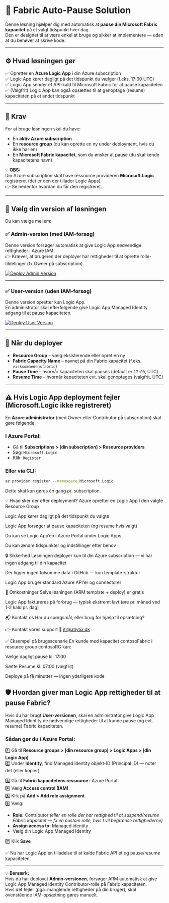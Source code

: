 # 🚀 Fabric Auto-Pause Solution  

Denne løsning hjælper dig med automatisk at **pause din Microsoft Fabric kapacitet** på et valgt tidspunkt hver dag.  
Den er designet til at være enkel at bruge og sikker at implementere — uden at du behøver at skrive kode.  

---

## ⚙ Hvad løsningen gør  
✅ Opretter en **Azure Logic App** i din Azure subscription  
✅ Logic App kører dagligt på det tidspunkt du vælger (f.eks. 17:00 UTC)  
✅ Logic App sender et API-kald til Microsoft Fabric for at pause kapaciteten  
✅ (Valgfrit) Logic App kan også opsættes til at genoptage (resume) kapaciteten på et andet tidspunkt  

---

## 📌 Krav  
For at bruge løsningen skal du have:  
- En **aktiv Azure subscription**  
- En **resource group** (du kan oprette en ny under deployment, hvis du ikke har en)  
- En **Microsoft Fabric kapacitet**, som du ønsker at pause (du skal kende kapacitetens navn)  

💡 **OBS:**  
Din Azure subscription skal have ressource provideren **Microsoft.Logic** registreret (det er den der tillader Logic Apps).  
👉 Se nedenfor hvordan du får den registreret.  

---

## 🚀 Vælg din version af løsningen  

Du kan vælge mellem:  

### ✅ **Admin-version (med IAM-forsøg)**  
Denne version forsøger automatisk at give Logic App nødvendige rettigheder i Azure IAM.  
👉 Kræver, at brugeren der deployer har rettigheder til at oprette rolle-tildelinger (fx Owner på subscription).  

[![Deploy Admin Version](https://aka.ms/deploytoazurebutton)](https://portal.azure.com/#create/Microsoft.Template/uri/https%3A%2F%2Fraw.githubusercontent.com%2FjtlAtlytix%2Ffabric-auto-pause-deploy%2Fmain%2Ffabric-auto-pause.json)  

---

### ✅ **User-version (uden IAM-forsøg)**  
Denne version opretter kun Logic App.  
En administrator skal efterfølgende give Logic App Managed Identity adgang til at pause kapaciteten.  

[![Deploy User Version](https://aka.ms/deploytoazurebutton)](https://portal.azure.com/#create/Microsoft.Template/uri/https%3A%2F%2Fraw.githubusercontent.com%2FjtlAtlytix%2Ffabric-auto-pause-deploy%2Fmain%2Ffabric-auto-pause-user.json)  

---

## 📝 Når du deployer  
- **Resource Group** – vælg eksisterende eller opret en ny  
- **Fabric Capacity Name** – navnet på din Fabric kapacitet (f.eks. `virksomhedensfabric`)  
- **Pause Time** – hvornår kapaciteten skal pauses (default er `17:00`, UTC)  
- **Resume Time** – hvornår kapaciteten evt. skal genoptages (valgfrit, UTC)  

---

## ⚠ Hvis Logic App deployment fejler (Microsoft.Logic ikke registreret)  

En **Azure administrator** (med Owner eller Contributor på subscription) skal gøre følgende:  

### I Azure Portal:  
- Gå til **Subscriptions > [din subscription] > Resource providers**  
- Søg: `Microsoft.Logic`  
- Klik: `Register`  

### Eller via CLI:  
```bash
az provider register --namespace Microsoft.Logic
```
Dette skal kun gøres én gang pr. subscription.

💡 Hvad sker der efter deployment?
Azure opretter en Logic App i den valgte Resource Group

Logic App kører dagligt på det tidspunkt du valgte

Logic App forsøger at pause kapaciteten (og resume hvis valgt)

Du kan se Logic App’en i Azure Portal under Logic Apps

Du kan ændre tidspunkter og indstillinger efter behov

🔒 Sikkerhed
Løsningen deployer kun til din Azure subscription — vi har ingen adgang til din kapacitet

Der ligger ingen følsomme data i GitHub — kun template-struktur

Logic App bruger standard Azure API'er og connectorer

💸 Omkostninger
Selve løsningen (ARM template + deploy) er gratis

Logic App faktureres på forbrug — typisk ekstremt lavt (øre pr. måned ved 1-2 kald pr. dag)

📬 Kontakt os
Har du spørgsmål, eller brug for hjælp til opsætning?

👉 Kontakt vores support
📧 jtl@atlytix.dk

✅ Eksempel på brugsscenarie
En kunde med kapacitet contosoFabric i resource group contosoRG kan:

Vælge dagligt pause kl. 17:00

Sætte Resume kl. 07:00 (valgfrit)

Deploye på få minutter — ingen yderligere kode

## 🛡 Hvordan giver man Logic App rettigheder til at pause Fabric?

Hvis du har brugt **User-versionen**, skal en administrator give Logic App Managed Identity de nødvendige rettigheder til at kunne pause (og evt. resume) Fabric kapaciteten.

### Sådan gør du i Azure Portal:

1️⃣ Gå til **Resource groups > [din resource group] > Logic Apps > [din Logic App]**  
2️⃣ Under **Identity**, find Managed Identity objekt-ID (Principal ID) — noter det (eller kopier)  

3️⃣ Gå til **Fabric kapacitetens ressource** i Azure Portal  
4️⃣ Vælg **Access control (IAM)**  
5️⃣ Klik på **Add > Add role assignment**  
6️⃣ Vælg:
- **Role:** Contributor *(eller en rolle der har rettighed til at suspend/resume Fabric kapacitet — fx en custom rolle, hvis I vil begrænse rettighederne)*
- **Assign access to:** Managed identity  
- Vælg din Logic App Managed Identity  

7️⃣ Klik **Save**  

✅ Nu har Logic App'en tilladelse til at kalde Fabric API'et og pause/resume kapaciteten.

---

💡 **Bemærk:**  
Hvis du har deployet **Admin-versionen**, forsøger ARM automatisk at give Logic App Managed Identity Contributor-rolle på Fabric kapaciteten.  
Hvis det fejler (pga. manglende rettigheder på din bruger), skal ovenstående IAM-opsætning gøres manuelt.
